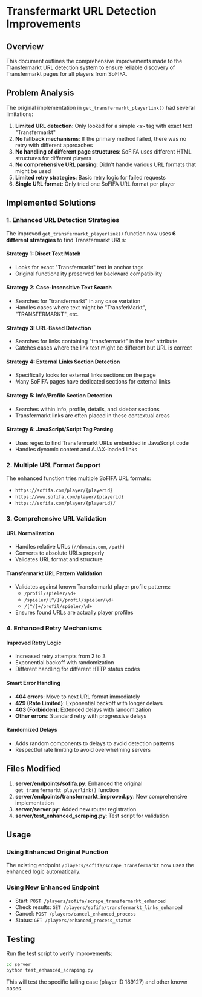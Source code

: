 # Transfermarkt URL Detection Improvements

## Overview

This document outlines the comprehensive improvements made to the Transfermarkt URL detection system to ensure reliable discovery of Transfermarkt pages for all players from SoFIFA.

## Problem Analysis

The original implementation in `get_transfermarkt_playerlink()` had several limitations:

1. **Limited URL detection**: Only looked for a simple `<a>` tag with exact text "Transfermarkt"
2. **No fallback mechanisms**: If the primary method failed, there was no retry with different approaches
3. **No handling of different page structures**: SoFIFA uses different HTML structures for different players
4. **No comprehensive URL parsing**: Didn't handle various URL formats that might be used
5. **Limited retry strategies**: Basic retry logic for failed requests
6. **Single URL format**: Only tried one SoFIFA URL format per player

## Implemented Solutions

### 1. Enhanced URL Detection Strategies

The improved `get_transfermarkt_playerlink()` function now uses **6 different strategies** to find Transfermarkt URLs:

#### Strategy 1: Direct Text Match
- Looks for exact "Transfermarkt" text in anchor tags
- Original functionality preserved for backward compatibility

#### Strategy 2: Case-Insensitive Text Search
- Searches for "transfermarkt" in any case variation
- Handles cases where text might be "TransferMarkt", "TRANSFERMARKT", etc.

#### Strategy 3: URL-Based Detection
- Searches for links containing "transfermarkt" in the href attribute
- Catches cases where the link text might be different but URL is correct

#### Strategy 4: External Links Section Detection
- Specifically looks for external links sections on the page
- Many SoFIFA pages have dedicated sections for external links

#### Strategy 5: Info/Profile Section Detection
- Searches within info, profile, details, and sidebar sections
- Transfermarkt links are often placed in these contextual areas

#### Strategy 6: JavaScript/Script Tag Parsing
- Uses regex to find Transfermarkt URLs embedded in JavaScript code
- Handles dynamic content and AJAX-loaded links

### 2. Multiple URL Format Support

The enhanced function tries multiple SoFIFA URL formats:
- `https://sofifa.com/player/{playerid}`
- `https://www.sofifa.com/player/{playerid}`
- `https://sofifa.com/player/{playerid}/`

### 3. Comprehensive URL Validation

#### URL Normalization
- Handles relative URLs (`//domain.com`, `/path`)
- Converts to absolute URLs properly
- Validates URL format and structure

#### Transfermarkt URL Pattern Validation
- Validates against known Transfermarkt player profile patterns:
  - `/profil/spieler/\d+`
  - `/spieler/[^/]+/profil/spieler/\d+`
  - `/[^/]+/profil/spieler/\d+`
- Ensures found URLs are actually player profiles

### 4. Enhanced Retry Mechanisms

#### Improved Retry Logic
- Increased retry attempts from 2 to 3
- Exponential backoff with randomization
- Different handling for different HTTP status codes

#### Smart Error Handling
- **404 errors**: Move to next URL format immediately
- **429 (Rate Limited)**: Exponential backoff with longer delays
- **403 (Forbidden)**: Extended delays with randomization
- **Other errors**: Standard retry with progressive delays

#### Randomized Delays
- Adds random components to delays to avoid detection patterns
- Respectful rate limiting to avoid overwhelming servers

## Files Modified

1. **server/endpoints/sofifa.py**: Enhanced the original `get_transfermarkt_playerlink()` function
2. **server/endpoints/transfermarkt_improved.py**: New comprehensive implementation
3. **server/server.py**: Added new router registration
4. **server/test_enhanced_scraping.py**: Test script for validation

## Usage

### Using Enhanced Original Function
The existing endpoint `/players/sofifa/scrape_transfermarkt` now uses the enhanced logic automatically.

### Using New Enhanced Endpoint
- Start: `POST /players/sofifa/scrape_transfermarkt_enhanced`
- Check results: `GET /players/sofifa/transfermarkt_links_enhanced`
- Cancel: `POST /players/cancel_enhanced_process`
- Status: `GET /players/enhanced_process_status`

## Testing

Run the test script to verify improvements:
```bash
cd server
python test_enhanced_scraping.py
```

This will test the specific failing case (player ID 189127) and other known cases.